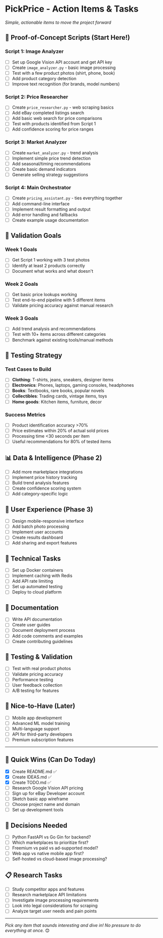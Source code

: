 # PickPrice - Action Items & Tasks

*Simple, actionable items to move the project forward*

## 🔬 Proof-of-Concept Scripts (Start Here!)

### Script 1: Image Analyzer
- [ ] Set up Google Vision API account and get API key
- [ ] Create `image_analyzer.py` - basic image processing
- [ ] Test with a few product photos (shirt, phone, book)
- [ ] Add product category detection
- [ ] Improve text recognition (for brands, model numbers)

### Script 2: Price Researcher  
- [ ] Create `price_researcher.py` - web scraping basics
- [ ] Add eBay completed listings search
- [ ] Add basic web search for price comparisons
- [ ] Test with products identified from Script 1
- [ ] Add confidence scoring for price ranges

### Script 3: Market Analyzer
- [ ] Create `market_analyzer.py` - trend analysis
- [ ] Implement simple price trend detection
- [ ] Add seasonal/timing recommendations
- [ ] Create basic demand indicators
- [ ] Generate selling strategy suggestions

### Script 4: Main Orchestrator
- [ ] Create `pricing_assistant.py` - ties everything together
- [ ] Add command-line interface
- [ ] Implement result formatting and output
- [ ] Add error handling and fallbacks
- [ ] Create example usage documentation

## 🎯 Validation Goals

### Week 1 Goals
- [ ] Get Script 1 working with 3 test photos
- [ ] Identify at least 2 products correctly
- [ ] Document what works and what doesn't

### Week 2 Goals  
- [ ] Get basic price lookups working
- [ ] Test end-to-end pipeline with 5 different items
- [ ] Validate pricing accuracy against manual research

### Week 3 Goals
- [ ] Add trend analysis and recommendations
- [ ] Test with 10+ items across different categories
- [ ] Benchmark against existing tools/manual methods

## 🧪 Testing Strategy

### Test Cases to Build
- [ ] **Clothing**: T-shirts, jeans, sneakers, designer items
- [ ] **Electronics**: Phones, laptops, gaming consoles, headphones  
- [ ] **Books**: Textbooks, rare books, popular novels
- [ ] **Collectibles**: Trading cards, vintage items, toys
- [ ] **Home goods**: Kitchen items, furniture, decor

### Success Metrics
- [ ] Product identification accuracy >70%
- [ ] Price estimates within 20% of actual sold prices
- [ ] Processing time <30 seconds per item
- [ ] Useful recommendations for 80% of tested items

## 📊 Data & Intelligence (Phase 2)
- [ ] Add more marketplace integrations
- [ ] Implement price history tracking
- [ ] Build trend analysis features
- [ ] Create confidence scoring system
- [ ] Add category-specific logic

## 🎨 User Experience (Phase 3)
- [ ] Design mobile-responsive interface
- [ ] Add batch photo processing
- [ ] Implement user accounts
- [ ] Create results dashboard
- [ ] Add sharing and export features

## 🔧 Technical Tasks
- [ ] Set up Docker containers
- [ ] Implement caching with Redis
- [ ] Add API rate limiting
- [ ] Set up automated testing
- [ ] Deploy to cloud platform

## 📝 Documentation
- [ ] Write API documentation
- [ ] Create user guides
- [ ] Document deployment process
- [ ] Add code comments and examples
- [ ] Create contributing guidelines

## 🧪 Testing & Validation
- [ ] Test with real product photos
- [ ] Validate pricing accuracy
- [ ] Performance testing
- [ ] User feedback collection
- [ ] A/B testing for features

## 🎯 Nice-to-Have (Later)
- [ ] Mobile app development
- [ ] Advanced ML model training
- [ ] Multi-language support
- [ ] API for third-party developers
- [ ] Premium subscription features

---

## 📅 Quick Wins (Can Do Today)
- [x] Create README.md ✅
- [x] Create IDEAS.md ✅
- [x] Create TODO.md ✅
- [ ] Research Google Vision API pricing
- [ ] Sign up for eBay Developer account
- [ ] Sketch basic app wireframe
- [ ] Choose project name and domain
- [ ] Set up development tools

## 🤔 Decisions Needed
- [ ] Python FastAPI vs Go Gin for backend?
- [ ] Which marketplaces to prioritize first?
- [ ] Freemium vs paid vs ad-supported model?
- [ ] Web app vs native mobile app first?
- [ ] Self-hosted vs cloud-based image processing?

## 📋 Research Tasks
- [ ] Study competitor apps and features
- [ ] Research marketplace API limitations
- [ ] Investigate image processing requirements
- [ ] Look into legal considerations for scraping
- [ ] Analyze target user needs and pain points

---

*Pick any item that sounds interesting and dive in! No pressure to do everything at once.* 😊